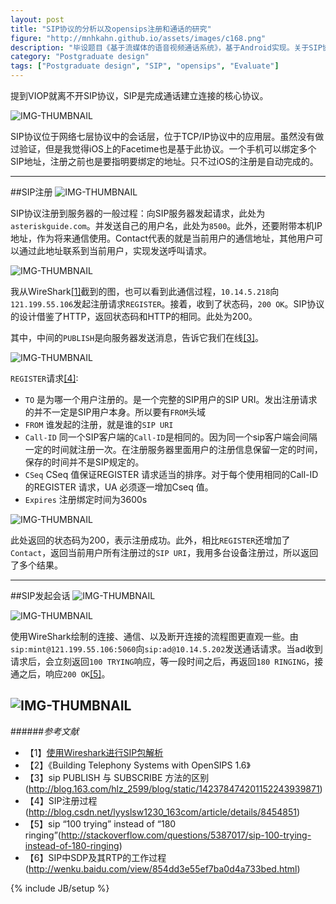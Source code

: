 ```yaml
---
layout: post
title: "SIP协议的分析以及opensips注册和通话的研究"
figure: "http://mnhkahn.github.io/assets/images/c168.png"
description: "毕设题目《基于流媒体的语音视频通话系统》，基于Android实现。关于SIP协议的分析以及opensips注册和通话的研究。"
category: "Postgraduate design"
tags: ["Postgraduate design", "SIP", "opensips", "Evaluate"]
---
```


提到VIOP就离不开SIP协议，SIP是完成通话建立连接的核心协议。

![IMG-THUMBNAIL](http://cyeam.qiniudn.com/sip_protocol.png)

SIP协议位于网络七层协议中的会话层，位于TCP/IP协议中的应用层。虽然没有做过验证，但是我觉得iOS上的Facetime也是基于此协议。一个手机可以绑定多个SIP地址，注册之前也是要指明要绑定的地址。只不过iOS的注册是自动完成的。

---

##SIP注册
![IMG-THUMBNAIL](http://cyeam.qiniudn.com/sip_thoery_register.png)

SIP协议注册到服务器的一般过程：向SIP服务器发起请求，此处为`asteriskguide.com`。并发送自己的用户名，此处为`8500`。此外，还要附带本机IP地址，作为将来通信使用。Contact代表的就是当前用户的通信地址，其他用户可以通过此地址联系到当前用户，实现发送呼叫请求。

![IMG-THUMBNAIL](http://cyeam.qiniudn.com/register_graph.png)

我从WireShark<a href="#anchor_1">[1]</a>截到的图，也可以看到此通信过程，`10.14.5.218`向`121.199.55.106`发起注册请求`REGISTER`。接着，收到了状态码，`200 OK`。SIP协议的设计借鉴了HTTP，返回状态码和HTTP的相同。此处为200。

其中，中间的`PUBLISH`是向服务器发送消息，告诉它我们在线<a href="#anchor_3">[3]</a>。

![IMG-THUMBNAIL](http://cyeam.qiniudn.com/sip_protocol_register.png)

`REGISTER`请求<a href="#anchor_4">[4]</a>:

+ `TO` 是为哪一个用户注册的。是一个完整的SIP用户的SIP URI。发出注册请求的并不一定是SIP用户本身。所以要有`FROM`头域
+ `FROM` 谁发起的注册，就是谁的`SIP URI`
+ `Call-ID` 同一个SIP客户端的`Call-ID`是相同的。因为同一个sip客户端会间隔一定的时间就注册一次。在注册服务器里面用户的注册信息保留一定的时间，保存的时间并不是SIP规定的。
+ `CSeq` CSeq 值保证REGISTER 请求适当的排序。对于每个使用相同的Call-ID 的REGISTER 请求，UA 必须逐一增加Cseq 值。
+ `Expires` 注册绑定时间为3600s

![IMG-THUMBNAIL](http://cyeam.qiniudn.com/sip_protocol_ok.png)

此处返回的状态码为200，表示注册成功。此外，相比`REGISTER`还增加了`Contact`，返回当前用户所有注册过的`SIP URI`，我用多台设备注册过，所以返回了多个结果。

---

##SIP发起会话
![IMG-THUMBNAIL](http://cyeam.qiniudn.com/sip_thoery_invite.png)

![IMG-THUMBNAIL](http://cyeam.qiniudn.com/invite_graph.png)

使用WireShark绘制的连接、通信、以及断开连接的流程图更直观一些。由`sip:mint@121.199.55.106:5060`向`sip:ad@10.14.5.202`发送通话请求。当ad收到请求后，会立刻返回`100 TRYING`响应，等一段时间之后，再返回`180 RINGING`，接通之后，响应`200 OK`<a href="#anchor_5">[5]</a>。

![IMG-THUMBNAIL](http://cyeam.qiniudn.com/sip_protocol_invite.png)
---
######*参考文献*
+ 【1】[使用Wireshark进行SIP包解析](http://www.blogjava.net/amigoxie/archive/2009/08/06/290119.html)
+ 【2】《Building Telephony Systems with OpenSIPS 1.6》
+ 【3】sip PUBLISH 与 SUBSCRIBE 方法的区别(http://blog.163.com/hlz_2599/blog/static/142378474201152243939871) 
+ 【4】SIP注册过程(http://blog.csdn.net/lyyslsw1230_163com/article/details/8454851)
+ 【5】sip “100 trying” instead of “180 ringing”(http://stackoverflow.com/questions/5387017/sip-100-trying-instead-of-180-ringing)
+ 【6】SIP中SDP及其RTP的工作过程(http://wenku.baidu.com/view/854dd3e55ef7ba0d4a733bed.html)



{% include JB/setup %}